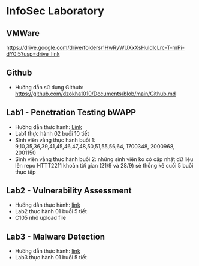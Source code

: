 # InfoSec Laboratory
## VMWare
https://drive.google.com/drive/folders/1HwRyWUXxXsHuIdlcLrc-T-rnPi-dY0I5?usp=drive_link
## Github
- Hướng dẫn sử dụng Github: https://github.com/dzokha1010/Documents/blob/main/Github.md
## Lab1 - Penetration Testing bWAPP
- Hướng dẫn thực hành: [Link](https://github.com/dzokha1010/Documents/blob/main/Confidence_Security_of_IS/Lab1_Penetration_Testing_bWAPP.md)
- Lab1 thực hành 02 buổi 10 tiết
- Sinh viên vắng thực hành buổi 1: 9,10,35,36,39,41,45,46,47,48,50,51,55,56,64, 1700348, 2000968, 2001150
- Sinh viên vắng thực hành buổi 2: những sinh viên ko có cập nhật dữ liệu lên repo HTTT2211 khoản tời gian (21/9 và 28/9) sẻ thống kê cuối 5 buổi thực tập
## Lab2 - Vulnerability Assessment
- Hướng dẫn thực hành: [link](https://github.com/dzokha1010/Documents/blob/main/Confidence_Security_of_IS/Lab2_Vulnerability_Assessment.md)
- Lab2 thực hành 01 buổi 5 tiết
- C105 nhờ upload file
## Lab3 - Malware Detection
- Hướng dẫn thực hành: [link](https://github.com/dzokha1010/Documents/blob/main/Confidence_Security_of_IS/Lab3_Malware_Detection.md)
- Lab3 thực hành 01 buổi 5 tiết
